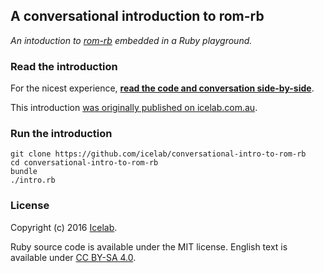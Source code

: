 ## A conversational introduction to rom-rb

_An intoduction to [rom-rb](http://rom-rb.org/) embedded in a Ruby playground._

### Read the introduction

For the nicest experience, **[read the code and conversation side-by-side](http://icelab.github.io/conversational-intro-to-rom-rb/)**.

This introduction [was originally published on icelab.com.au](http://icelab.com.au/articles/a-conversational-introduction-to-rom-rb/).

### Run the introduction

```
git clone https://github.com/icelab/conversational-intro-to-rom-rb
cd conversational-intro-to-rom-rb
bundle
./intro.rb
```

### License

Copyright (c) 2016 [Icelab](http://icelab.com.au/).

Ruby source code is available under the MIT license. English text is available under [CC BY-SA 4.0](http://creativecommons.org/licenses/by-sa/4.0/).
